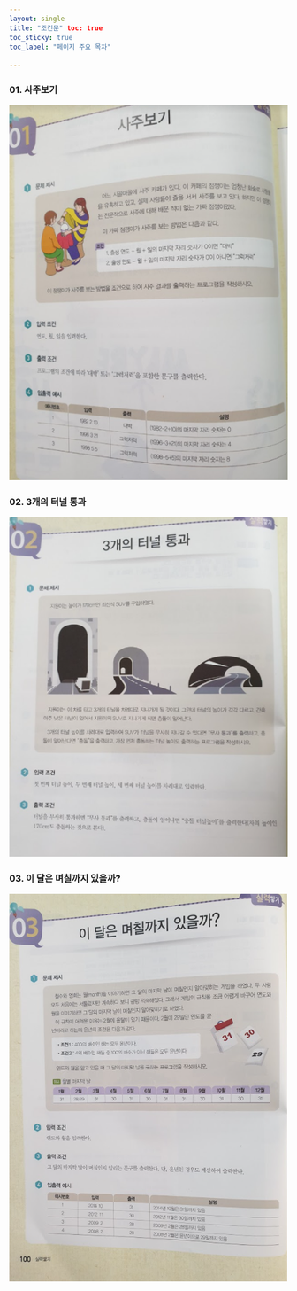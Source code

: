 ```yaml
---
layout: single
title: "조건문" toc: true
toc_sticky: true
toc_label: "페이지 주요 목차"

--- 
```


### 01. 사주보기
![saju](/assets/images/if1.jpg.PNG)

### 02. 3개의 터널 통과
![tunnul](/assets/images/if2.jpg)

### 03. 이 달은 며칠까지 있을까?
![callenderl](/assets/images/if3.jpg.PNG)
